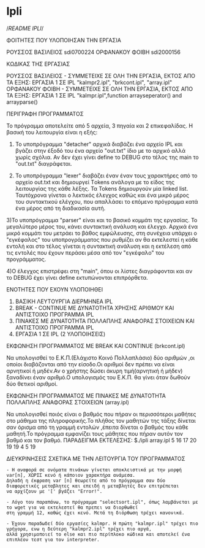 # Ipli

/*README IPLI*/

ΦΟΙΤΗΤΕΣ ΠΟΥ ΥΛΟΠΟΙΗΣΑΝ ΤΗΝ ΕΡΓΑΣΙΑ

ΡΟΥΣΣΟΣ ΒΑΣΙΛΕΙΟΣ	sdi0700224
ΟΡΦΑΝΑΚΟΥ ΦΟΙΒΗ 	sdi2000156


ΚΩΔΙΚΑΣ ΤΗΣ ΕΡΓΑΣΙΑΣ

ΡΟΥΣΣΟΣ ΒΑΣΙΛΕΙΟΣ 	- ΣΥΜΜΕΤΕΙΧΕ ΣΕ ΟΛΗ ΤΗΝ ΕΡΓΑΣΙΑ, ΕΚΤΟΣ ΑΠΟ ΤΑ ΕΞΗΣ: ΕΡΓΑΣΙΑ 1 ΣΕ IPL "kalmpr2.ipl", "brkcont.ipl", "array.ipl"
ΟΡΦΑΝΑΚΟΥ ΦΟΙΒΗ 	- ΣΥΜΜΕΤΕΙΧΕ ΣΕ ΟΛΗ ΤΗΝ ΕΡΓΑΣΙΑ, ΕΚΤΟΣ ΑΠΟ ΤΑ ΕΞΗΣ: ΕΡΓΑΣΙΑ 1 ΣΕ ΙPL "kalmpr.ipl",function  arrayseperator() and arrayparse()


ΠΕΡΙΓΡΑΦΗ ΠΡΟΓΡΑΜΜΑΤΟΣ

Το πρόγραμμα αποτελείτε από 5 αρχεία, 3 πηγαία και 2 επικεφαλίδας. Η βασική του λειτουργία είναι η εξής:

1) Το υποπρόγραμμα "detacher" αρχικά διαβάζει ένα αρχείο IPL και βγάζει στην έξοδό του ένα αρχείο "out.txt" ίδιο
με το αρχικό αλλά χωρίς σχόλια. Αν δεν έχει γίνει define το DEBUG στο τέλος της main το "out.txt" διαγράφεται.

2) Το υποπρόγραμμα "lexer" διαβάζει έναν έναν τους χαρακτήρες από το αρχείο out.txt και δημιουργεί Τokens ανάλογα
με το είδος της λειτουργίας της κάθε λέξης. Τα Tokens δημιουργούν μία linked list. Ταυτόχρονα γίνεται ο λεκτικός
έλεγχος καθώς και ένα μικρό μέρος του συντακτικού ελέγχου, που απαλλάσει το επόμενο πρόγραμμα κατά ένα μέρος από
τη διαδικασία αυτή.

3)Το υποπρόγραμμα "parser" είναι και το βασικό κομμάτι της εργασίας. Το μεγαλύτερο μέρος του, κάνει συντακτική
ανάλυση και έλεγχο. Αρχικά ένα μικρό κομμάτι του μετράει το βάθος εμφώλευσης, στη συνέχεια υπάρχει ο "εγκέφαλος"
του υποπρογράμματος που ρυθμίζει αν θα εκτελεστεί η κάθε εντολή και στο τέλος γίνεται η συντακτική ανάλυση
και η εκτέλεση από τις εντολές που έχουν περάσει μέσα από τον "εγκέφαλο" του προγράμματος.

4)Ο έλεγχος επιστρέφει στη "main", όπου οι λίστες διαγράφονται και αν το DEBUG έχει γίνει define εκτυπώνονται επιπρόρθετα.


ΕΝΟΤΗΤΕΣ ΠΟΥ ΕΧΟΥΝ ΥΛΟΠΟΙΗΘΕΙ

1) ΒΑΣΙΚΗ ΛΕΥΤOYΡΓΙΑ ΔΙΕΡΜΗΝΕΑ IPL
2) BREAK - CONTINUE ME ΔΥΝΑΤΟΤΗΤΑ ΧΡΗΣΗΣ ΑΡΙΘΜΟΥ ΚΑΙ ΑΝΤΙΣΤΟΙΧΟ ΠΡΟΓΡΑΜΜΑ IPL
3) ΠΙΝΑΚΕΣ ΜΕ ΔΥΝΑΤΟΤΗΤΑ ΠΟΛΛΑΠΛΗΣ ΑΝΑΦΟΡΑΣ ΣΤΟΙΧΕΙΩΝ ΚΑΙ ΑΝΤΙΣΤΟΙΧΟ ΠΡΟΓΡΑΜΜΑ IPL
4) ΕΡΓΑΣΙΑ 1 ΣΕ IPL (2 ΥΛΟΠΟΙΗΣΕΙΣ)

ΕΚΦΩΝΗΣΗ ΠΡΟΓΡΑΜΜΑΤΟΣ ΜΕ BREAK ΚΑΙ CONTINUE (brkcont.ipl)

Να υπολογισθεί το Ε.Κ.Π.(Ελάχιστο Κοινό Πολλαπλάσιο) δύο αριθμών ,οι οποίοι διαβάζονται από την είσοδο.Οι αριθμοί δεν πρέπει 
να είναι αρνητικοί ή μηδέν.Αν ο χρήστης δώσει άκυρη τιμή(αρνητική ή μήδεν) ξαναδίνει έναν αριθμό.Ο υπολογισμός του Ε.Κ.Π. 
θα γίνει όταν δωθούν δύο θετικοί αριθμοί.

ΕΚΦΩΝΗΣΗ ΠΡΟΓΡΑΜΜΑΤΟΣ ΜΕ ΠΙΝΑΚΕΣ ΜΕ ΔΥΝΑΤΟΤΗΤΑ ΠΟΛΛΑΠΛΗΣ ΑΝΑΦΟΡΑΣ ΣΤΟΙΧΕΙΩΝ (array.ipl)

Να υπολογισθεί ποιός είναι ο βαθμός που πήραν οι περισσότεροι μαθήτες στο μάθημα της πληροφορικής.Το πλήθος τον μαθητών της 
τάξης δίνεται σαν όρισμα από τη γραμμή εντολών ,έπειτα δίνεται ο βαθμός του κάθε μαθητή.Το πρόγραμμα εμφανίζει τους μάθητες που 
πήραν αυτόν τον βαθμό και τον βαθμό.
ΠΑΡΑΔΕΙΓΜΑ ΕΚΤΕΛΕΣΗΣ:
$./ipli array.ipl 5
16 17 20 19 19
4 5 19


ΔΙΕΥΚΡΙΝΗΣΕΙΣ ΣΧΕΤΙΚΑ ΜΕ ΤΗΝ ΛΕΙΤΟΥΡΓΙΑ ΤΟΥ ΠΡΟΓΡΑΜΜΑΤΟΣ

	- Η αναφορά σε ονόματα πινάκων γίνεται αποκλειστικά με την μορφή var[n], ΧΩΡΙΣ κενό ή κάποιον χαρακτήρα ανάμεσα.
	Δηλαδή η έκφραση var [n] θεωρείτε από το πρόγραμμα σαν δύο διαφορετικές μεταβλητες και επειδή η μεταβλητές δεν επιτρέπεται
	να αρχίζουν με '[' βγάζει "Error!".

	- Λόγο του παραπάνω, το πρόγραμμα "selectsort.ipl", όπως λαμβάνεται με το wget για να εκτελεστεί θα πρεπει να διορθωθεί 
	στη γραμμή 12, καθώς έχει κενό. Μετά τη διόρθωση τρέχει κανονικά.

	- Έχουν παραδωδεί δύο εργασίες kalmpr. H πρώτη "kalmpr.ipl" τρέχει πιο γρήγορα, ενω η δεύτερη "kalmpr2.ipl" τρέχει πιο αργά,
	αλλά χρησιμοποιεί το else και πιο περίπλοκο κώδικα και αποτελεί ένα επιπλέον τεστ για τον interpreter.